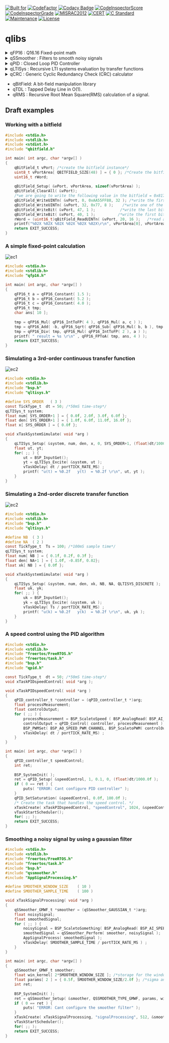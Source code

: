 [![Built for](https://img.shields.io/badge/built%20for-microcontrollers-lightgrey?logo=WhiteSource)](https://github.com/kmilo17pet/qTools)
[![CodeFactor](https://www.codefactor.io/repository/github/kmilo17pet/qlibs/badge)](https://www.codefactor.io/repository/github/kmilo17pet/qlibs)
[![Codacy Badge](https://app.codacy.com/project/badge/Grade/14d566939d2e4d4181088cc1c6666fa3)](https://www.codacy.com/gh/kmilo17pet/qTools/dashboard?utm_source=github.com&amp;utm_medium=referral&amp;utm_content=kmilo17pet/qTools&amp;utm_campaign=Badge_Grade)
[![CodeInspectorScore](https://api.codiga.io/project/27197/score/svg)](https://app.codiga.io/project/27197/dashboard)
[![CodeInspectorGrade](https://api.codiga.io/project/27197/status/svg)](https://app.codiga.io/project/27197/dashboard)
[![MISRAC2012](https://img.shields.io/badge/MISRAC2012-Compliant-blue.svg?logo=c)](https://en.wikipedia.org/wiki/MISRA_C)
[![CERT](https://img.shields.io/badge/CERT-Compliant-blue.svg?logo=c)](https://wiki.sei.cmu.edu/confluence/display/seccode/SEI+CERT+Coding+Standards)
[![C Standard](https://img.shields.io/badge/STD-C99-green.svg?logo=c)](https://en.wikipedia.org/wiki/C99)
[![Maintenance](https://img.shields.io/badge/Maintained%3F-yes-green.svg)](https://github.com/kmilo17pet/qTools/graphs/commit-activity)
[![License](https://img.shields.io/github/license/kmilo17pet/qTools)](https://github.com/kmilo17pet/qTools/blob/main/LICENSE) 

# qlibs


<details><summary>qFP16 : Q16.16 Fixed-point math</summary>
    
  - Basic operations
  - Trigonometric functions
  - Exponential functions
</details>

<details><summary>qSSmoother : Filters to smooth noisy signals</summary>
    
  - `LPF1`: _Low Pass Filter Order 1_
  - `LPF2`: _Low Pass Filter Order 2_
  - `MWM1`: _Moving Window Median O(n)_
  - `MWM2`: _Moving Window Median O(1): With TDL(works efficient for large windows)_
  - `MOR1`: _Moving Outlier Removal O(n)_
  - `MOR2`: _Moving Outlier Removal O(1): With TDL(works efficient for large windows)_
  - `GMWF`: _Gaussian filter_  
  - `KLMN`: _Scalar Kalman filter_   
  - `EXPW`: _Exponential weighting filter_   
</details>

<details><summary>qPID : Closed Loop PID Controller</summary>
    
  - Derivative filter
  - Anti-Windup
  - Tracking Mode
  - Auto-tunning  
</details>

<details><summary>qLTISys : Recursive LTI systems evaluation by transfer functions</summary>
    
  - Continuous
  - Discrete
</details>

<details><summary>qCRC : Generic Cyclic Redundancy Check (CRC) calculator</summary>
    
  - CRC8
  - CRC16
  - CRC32
</details>

- qBitField: A bit-field manipulation library
- qTDL : Tapped Delay Line in O(1). 
- qRMS : Recursive Root Mean Square(RMS) calculation of a signal.

## Draft examples

### Working with a bitfield
```c
#include <stdio.h>
#include <stdlib.h>
#include <stdint.h>
#include "qbitfield.h"

int main( int argc, char *argv[] ) 
{
    qBitField_t vPort; /*create the bitfield instance*/
    uint8_t vPortArea[ QBITFIELD_SIZE(48) ] = { 0 }; /*Create the bitfield storage area to hold 48bits*/
    uint16_t rWord; 
    
    qBitField_Setup( &vPort, vPortArea, sizeof(vPortArea) );
    qBitField_ClearAll( &vPort);
    /*we are going to write the following value in the bitfield = 0x8177AA55FF88*/
    qBitField_WriteUINTn( &vPort, 0, 0xAA55FF88, 32 ); /*write the first 32 bits*/
    qBitField_WriteUINTn( &vPort, 32, 0x77, 8 );    /*write one of the last two bytes*/
    qBitField_WriteBit( &vPort, 47, 1 );           /*write the last bit of the last byte*/
    qBitField_WriteBit( &vPort, 40, 1 );          /*write the first bit of the last byte*/
    rWord = (uint16_t)qBitField_ReadUINTn( &vPort, 20, 16 );   /*read a word at offset 24*/
    printf("%02X %02X %02X %02X %02X %02X\r\n", vPortArea[0], vPortArea[1], vPortArea[2], vPortArea[3], vPortArea[4], vPortArea[5]);
    return EXIT_SUCCESS;
}
```


### A simple fixed-point calculation

![ec1](https://latex.codecogs.com/svg.latex?\Large&space;x=\frac{-b+\sqrt{b^2-4ac}}{2a}) 


```c
#include <stdio.h>
#include <stdlib.h>
#include "qfp16.h"

int main( int argc, char *argv[] ) 
{
    qFP16_t a = qFP16_Constant( 1.5 );
    qFP16_t b = qFP16_Constant( 5.2 );
    qFP16_t c = qFP16_Constant( 4.0 );
    qFP16_t tmp;
    char ans[ 10 ];
    
    tmp = qFP16_Mul( qFP16_IntToFP( 4 ), qFP16_Mul( a, c ) );
    tmp = qFP16_Add( -b, qFP16_Sqrt( qFP16_Sub( qFP16_Mul( b, b ), tmp  ) ) );
    tmp = qFP16_Div( tmp, qFP16_Mul( qFP16_IntToFP( 2 ), a ) );
    printf( " result = %s \r\n" , qFP16_FPToA( tmp, ans, 4 ) );
    return EXIT_SUCCESS;
}
```

### Simulating a 3rd-order continuous transfer function

![ec2](https://latex.codecogs.com/svg.latex?\Large&space;G_p(s)=\frac{2s^2+3s+6}{s^3+6s^2+11s+16}) 


```c
#include <stdio.h>
#include <stdlib.h>
#include "bsp.h"
#include "qltisys.h"

#define SYS_ORDER   ( 3 )
const TickType_t  dt = 50; /*50mS time-step*/
qLTISys_t system;
float num[ SYS_ORDER+1 ] = { 0.0f, 2.0f, 3.0f, 6.0f };
float den[ SYS_ORDER+1 ] = { 1.0f, 6.0f, 11.0f, 16.0f };    
float x[ SYS_ORDER ] = { 0.0f };

void xTaskSystemSimulate( void *arg )
{
    qLTISys_Setup( &system, num, den, x, 0, SYS_ORDER+1, (float)dt/1000.0f ) );
    float ut, yt;
    for( ;; ) {
        ut = BSP_InputGet();
        yt = qLTISys_Excite( &system, ut );
        vTaskDelay( dt / portTICK_RATE_MS) ;
        printf( "u(t) = %0.2f   y(t)  = %0.2f \r\n", ut, yt );
    }
}
```

### Simulating a 2nd-order discrete transfer function

![ec2](https://latex.codecogs.com/svg.latex?\Large&space;G_p(z^{-1})=\frac{0.1+0.2z^{-1}+0.3z^{-2}}{1-0.85z^{-1}+0.02z^{-2}}) 


```c
#include <stdio.h>
#include <stdlib.h>
#include "bsp.h"
#include "qltisys.h"

#define NB  ( 3 )
#define NA  ( 2 )
const TickType_t  Ts = 100; /*100mS sample time*/
qLTISys_t system;
float num[ NB ] = { 0.1f, 0.2f, 0.3f };
float den[ NA+1 ] = { 1.0f, -0.85f, 0.02};    
float xk[ NB ] = { 0.0f };

void xTaskSystemSimulate( void *arg )
{
    qLTISys_Setup( &system, num, den, xk, NB, NA, QLTISYS_DISCRETE );
    float uk, yk;
    for( ;; ) {
        uk = BSP_InputGet();
        yk = qLTISys_Excite( &system, uk );
        vTaskDelay( Ts / portTICK_RATE_MS) ;
        printf( "u(k) = %0.2f   y(k)  = %0.2f \r\n", uk, yk );
    }
}
```

### A speed control using the PID algorithm 

```c
#include <stdio.h>
#include <stdlib.h>
#include "freertos/FreeRTOS.h"
#include "freertos/task.h"
#include "bsp.h"
#include "qpid.h"

const TickType_t  dt = 50; /*50mS time-step*/
void xTaskPIDspeedControl( void *arg );

void xTaskPIDspeedControl( void *arg )
{
    qPID_controller_t *controller = (qPID_controller_t *)arg;
    float processMeasurement;
    float controlOutput;
    for ( ;; ) {
        processMeasurement = BSP_ScaletoSpeed ( BSP_AnalogRead( BSP_AI_SPEED_CHANNEL ) );
        controlOutput = qPID_Control( controller, processMeasurement );
        BSP_PWMSet( BSP_AO_SPEED_PWM_CHANNEL, BSP_ScaletoPWM( controlOutput ) ); 
        vTaskDelay( dt / portTICK_RATE_MS) ;
    }
}

int main( int argc, char *argv[] ) 
{
    qPID_controller_t speedControl;
    int ret;
    
    BSP_SystemInit( );
    ret = qPID_Setup( &speedControl, 1, 0.1, 0, (float)dt/1000.0f );
    if ( 0 == ret ) {
        puts( "ERROR: Cant configure PID controller" );
    }
    qPID_SetSaturation( &speedControl, 0.0f, 100.0f );
    /* Create the task that handles the speed control. */
    xTaskCreate( xTaskPIDspeedControl, "speedControl", 1024, &speedControl, configMAX_PRIORITIES - 1 ,NULL );
    vTaskStartScheduler();
    for( ;; );
    return EXIT_SUCCESS;
}
```

### Smoothing a noisy signal by using a gaussian filter
```c
#include <stdio.h>
#include <stdlib.h>
#include "freertos/FreeRTOS.h"
#include "freertos/task.h"
#include "bsp.h"
#include "qssmoother.h"
#include "AppSignalProcessing.h"

#define SMOOTHER_WINDOW_SIZE    ( 10 )
#define SMOOTHER_SAMPLE_TIME    ( 100 )

void xTaskSignalProcessing( void *arg )
{
    qSSmoother_GMWF_t *smoother = (qSSmoother_GAUSSIAN_t *)arg;
    float noisySignal;
    float smoothedSignal;
    for ( ;; ) {
        noisySignal = BSP_ScaletoSomething( BSP_AnalogRead( BSP_AI_SPEED_CHANNEL ) );
        smoothedSignal = qSSmoother_Perform( smoother, noisySignal );
        AppSignalProcess( smoothedSignal );
        vTaskDelay( SMOOTHER_SAMPLE_TIME / portTICK_RATE_MS ) ;
    }
}

int main( int argc, char *argv[] ) 
{
    qSSmoother_GMWF_t smoother;
    float win_kernel[ 2*SMOOTHER_WINDOW_SIZE ]; /*storage for the window and the kernel*/
    float params[ 2 ] = { 0.5f, SMOOTHER_WINDOW_SIZE/2.0f }; /*sigma and offset*/
    int ret;
    
    BSP_SystemInit( );
    ret = qSSmoother_Setup( &smoother, QSSMOOTHER_TYPE_GMWF, params, win_kernel, sizeof(win_kernel)/sizeof(win_kernel[0]) );
    if ( 0 == ret ) {
        puts( "ERROR: Cant configure the smoother filter" );
    }
    xTaskCreate( xTaskSignalProcessing, "signalProcessing", 512, &smoother, 2, NULL );
    vTaskStartScheduler();
    for( ;; );
    return EXIT_SUCCESS;
}
```



